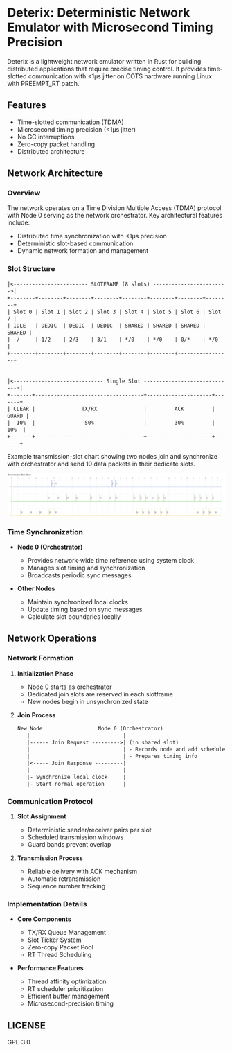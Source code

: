 # Deterix: Deterministic Network Emulator with Microsecond Timing Precision

Deterix is a lightweight network emulator written in Rust for building distributed applications that require precise timing control. It provides time-slotted communication with <1µs jitter on COTS hardware running Linux with PREEMPT_RT patch.

## Features

- Time-slotted communication (TDMA)
- Microsecond timing precision (<1µs jitter)
- No GC interruptions
- Zero-copy packet handling
- Distributed architecture

## Network Architecture

### Overview
The network operates on a Time Division Multiple Access (TDMA) protocol with Node 0 serving as the network orchestrator. Key architectural features include:
- Distributed time synchronization with <1µs precision
- Deterministic slot-based communication
- Dynamic network formation and management

### Slot Structure

```
|<------------------------ SLOTFRAME (8 slots) ------------------------>|
+--------+--------+--------+--------+--------+--------+--------+--------+
| Slot 0 | Slot 1 | Slot 2 | Slot 3 | Slot 4 | Slot 5 | Slot 6 | Slot 7 |
| IDLE   | DEDIC  | DEDIC  | DEDIC  | SHARED | SHARED | SHARED | SHARED |
| -/-    | 1/2    | 2/3    | 3/1    | */0    | */0    | 0/*    | */0    |
+--------+--------+--------+--------+--------+--------+--------+--------+


|<----------------------------- Single Slot ----------------------------->|
+-------+-----------------------------------+---------------------+-------+
| CLEAR |               TX/RX               |         ACK         | GUARD |
|  10%  |                50%                |         30%         |  10%  |
+-------+-----------------------------------+---------------------+-------+
```

Example transmission-slot chart showing two nodes join and synchronize with orchestrator and send 10 data packets in their dedicate slots.

![](./slot_chart/chart_1.png)

### Time Synchronization
- **Node 0 (Orchestrator)**
  - Provides network-wide time reference using system clock
  - Manages slot timing and synchronization
  - Broadcasts periodic sync messages

- **Other Nodes**
  - Maintain synchronized local clocks
  - Update timing based on sync messages
  - Calculate slot boundaries locally

## Network Operations

### Network Formation
1. **Initialization Phase**
   - Node 0 starts as orchestrator
   - Dedicated join slots are reserved in each slotframe
   - New nodes begin in unsynchronized state

2. **Join Process**
   ```
   New Node                  Node 0 (Orchestrator)
      |                              |
      |------ Join Request --------->| (in shared slot)
      |                              | - Records node and add schedule
      |                              | - Prepares timing info
      |<----- Join Response ---------|
      |                              |
      |- Synchronize local clock     |
      |- Start normal operation      |
   ```

### Communication Protocol
1. **Slot Assignment**
   - Deterministic sender/receiver pairs per slot
   - Scheduled transmission windows
   - Guard bands prevent overlap

2. **Transmission Process**
   - Reliable delivery with ACK mechanism
   - Automatic retransmission
   - Sequence number tracking

### Implementation Details
- **Core Components**
  - TX/RX Queue Management
  - Slot Ticker System
  - Zero-copy Packet Pool
  - RT Thread Scheduling

- **Performance Features**
  - Thread affinity optimization
  - RT scheduler prioritization
  - Efficient buffer management
  - Microsecond-precision timing


## LICENSE

GPL-3.0